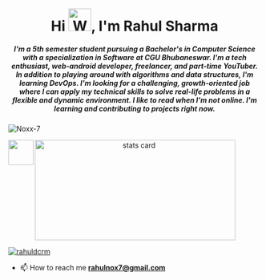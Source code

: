 <h1 align="center">Hi <img src="https://raw.githubusercontent.com/nixin72/nixin72/master/wave.gif" 
         alt="Waving hand animated gif"
         height="45"
         width="45" />, I'm Rahul Sharma</h1>
<h5 align="center">
I'm a 5th semester student pursuing a Bachelor's in Computer Science with a specialization in Software at CGU Bhubaneswar. I'm a tech enthusiast, web-android developer, freelancer, and part-time YouTuber. In addition to playing around with algorithms and data structures, I'm learning DevOps. I'm looking for a challenging, growth-oriented job where I can apply my technical skills to solve real-life problems in a flexible and dynamic environment. I like to read when I'm not online. I'm learning and contributing to projects right now.
</h5>
<p align="left"> <img src="https://komarev.com/ghpvc/?username=Noxx-7&label=Profile%20views&color=0e75b6&style=flat" alt="Noxx-7" /> </p>
<p>
<a align= "center" href="https://github.com/Noxx-7">
<img alt= "stats card" height="200px" width="400" src="https://github-readme-streak-stats.herokuapp.com/?user=Noxx-7&theme=radical">
 <img align="left" src="![readme_banner](https://user-images.githubusercontent.com/83027100/174424914-5d81b21d-b155-4616-9621-cd1d51d3104d.gif)
" width="50">
</p>
<!-- <img height="200px" width="400" src="https://github-readme-stats.vercel.app/api?username=Noxx-7&count_private=true&theme=radical&show_icons=true" /> -->

<p align="left"> <a href="https://twitter.com/rahuldcrm" target="blank"><img src="https://img.shields.io/twitter/follow/rahuldcrm?logo=twitter&style=for-the-badge" alt="rahuldcrm" /></a> </p> 

- 📫 How to reach me **rahulnox7@gmail.com**
<br><br>
<!-- <hr>  -->

 <!-- <h3 align="center">Connect with me:</h3>
<p align="center">
<a href="https://twitter.com/Nox75518904" target="blank"><img align="center" src="https://img.icons8.com/cute-clipart/64/000000/twitter.png" alt="Nox75518904" height="50" width="50" /></a> &nbsp;&nbsp;&nbsp;
<a href="https://www.linkedin.com/in/rahul-sharma-603935182/" target="blank"><img align="center" src="https://img.icons8.com/cute-clipart/64/000000/linkedin.png" alt="Rahul Sharma" height="50" width="50" /></a>&nbsp;&nbsp;&nbsp;&nbsp;
<a href="https://www.instagram.com/___nox7/" target="blank"><img align="center" src="https://img.icons8.com/cute-clipart/64/000000/instagram-new.png" alt="wth_ishiii" height="50" width="50" /></a>
</p>  -->

<!-- <hr> -->

